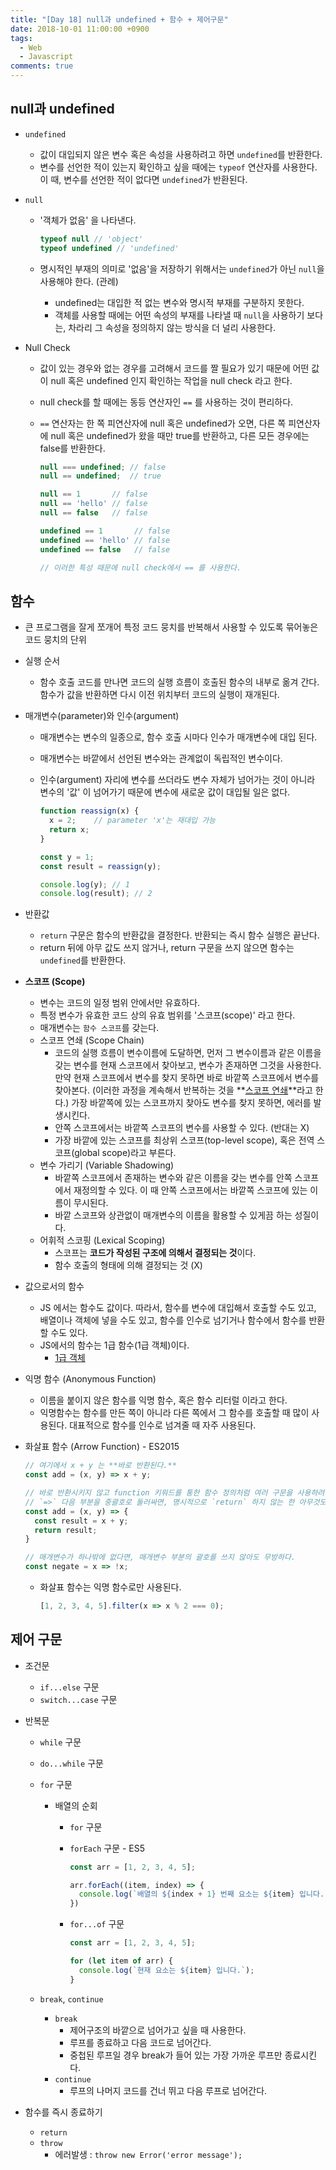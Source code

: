```yaml
---
title: "[Day 18] null과 undefined + 함수 + 제어구문"
date: 2018-10-01 11:00:00 +0900
tags:
  - Web
  - Javascript
comments: true
---
```


## null과 undefined

- `undefined`

  - 값이 대입되지 않은 변수 혹은 속성을 사용하려고 하면 `undefined`를 반환한다.
  - 변수를 선언한 적이 있는지 확인하고 싶을 때에는 `typeof` 연산자를 사용한다. 이 때, 변수를 선언한 적이 없다면 `undefined`가 반환된다.

- `null`

  - '객체가 없음' 을 나타낸다.

    ```js
    typeof null	// 'object'
    typeof undefined // 'undefined'
    ```

  - 명시적인 부재의 의미로 '없음'을 저장하기 위해서는 `undefined`가 아닌 `null`을 사용해야 한다. (관례)

    - undefined는 대입한 적 없는 변수와 명시적 부재를 구분하지 못한다.
    - 객체를 사용할 때에는 어떤 속성의 부재를 나타낼 때 `null`을 사용하기 보다는, 차라리 그 속성을 정의하지 않는 방식을 더 널리 사용한다.

- Null Check

  - 값이 있는 경우와 없는 경우를 고려해서 코드를 짤 필요가 있기 때문에 어떤 값이 null 혹은 undefined 인지 확인하는 작업을 null check 라고 한다.

  - null check를 할 때에는 동등 연산자인 `==` 를 사용하는 것이 편리하다.

  - `==` 연산자는 한 쪽 피연산자에 null 혹은 undefined가 오면, 다른 쪽 피연산자에 null 혹은 undefined가 왔을 때만 true를 반환하고, 다른 모든 경우에는 false를 반환한다. 

    ```js
    null === undefined; // false
    null == undefined;  // true
    
    null == 1       // false
    null == 'hello' // false
    null == false   // false
    
    undefined == 1       // false
    undefined == 'hello' // false
    undefined == false   // false
    
    // 이러한 특성 때문에 null check에서 == 를 사용한다.
    ```

## 함수

- 큰 프로그램을 잘게 쪼개어 특정 코드 뭉치를 반복해서 사용할 수 있도록 묶어놓은 코드 뭉치의 단위

- 실행 순서

  - 함수 호출 코드를 만나면 코드의 실행 흐름이 호출된 함수의 내부로 옮겨 간다. 함수가 값을 반환하면 다시 이전 위치부터 코드의 실행이 재개된다.

- 매개변수(parameter)와 인수(argument)

  - 매개변수는 변수의 일종으로, 함수 호출 시마다 인수가 매개변수에 대입 된다.

  - 매개변수는 바깥에서 선언된 변수와는 관계없이 독립적인 변수이다.

  - 인수(argument) 자리에 변수를 쓰더라도 변수 자체가 넘어가는 것이 아니라 변수의 '값' 이 넘어가기 때문에 변수에 새로운 값이 대입될 일은 없다.

    ```js
    function reassign(x) {
      x = 2;	// parameter 'x'는 재대입 가능
      return x;
    }
    
    const y = 1;
    const result = reassign(y);
    
    console.log(y); // 1
    console.log(result); // 2
    ```

- 반환값

  - `return` 구문은 함수의 반환값을 결정한다. 반환되는 즉시 함수 실행은 끝난다.
  - return 뒤에 아무 값도 쓰지 않거나, return 구문을 쓰지 않으면 함수는 `undefined`를 반환한다.

- **스코프 (Scope)**

  - 변수는 코드의 일정 범위 안에서만 유효하다.
  - 특정 변수가 유효한 코드 상의 유효 범위를 '스코프(scope)' 라고 한다.
  - 매개변수는 `함수 스코프`를 갖는다.
  - 스코프 연쇄 (Scope Chain)
    - 코드의 실행 흐름이 변수이름에 도달하면, 먼저 그 변수이름과 같은 이름을 갖는 변수를 현재 스코프에서 찾아보고, 변수가 존재하면 그것을 사용한다. 만약 현재 스코프에서 변수를 찾지 못하면 바로 바깥쪽 스코프에서 변수를 찾아본다. (이러한 과정을 계속해서 반복하는 것을 **<u>스코프 연쇄</u>**라고 한다.) 가장 바깥쪽에 있는 스코프까지 찾아도 변수를 찾지 못하면, 에러를 발생시킨다.
    - 안쪽 스코프에서는 바깥쪽 스코프의 변수를 사용할 수 있다. (반대는 X)
    - 가장 바깥에 있는 스코프를 최상위 스코프(top-level scope), 혹은 전역 스코프(global scope)라고 부른다.
  - 변수 가리기 (Variable Shadowing)
    - 바깥쪽 스코프에서 존재하는 변수와 같은 이름을 갖는 변수를 안쪽 스코프에서 재정의할 수 있다. 이 때 안쪽 스코프에서는 바깥쪽 스코프에 있는 이름이 무시된다.
    - 바깥 스코프와 상관없이 매개변수의 이름을 활용할 수 있게끔 하는 성질이다.
  - 어휘적 스코핑 (Lexical Scoping)
    - 스코프는 **코드가 작성된 구조에 의해서 결정되는 것**이다.
    - 함수 호출의 형태에 의해 결정되는 것 (X)

- 값으로서의 함수

  - JS 에서는 함수도 값이다. 따라서, 함수를 변수에 대입해서 호출할 수도 있고, 배열이나 객체에 넣을 수도 있고, 함수를 인수로 넘기거나 함수에서 함수를 반환할 수도 있다.
  - JS에서의 함수는 1급 함수(1급 객체)이다.
    - [1급 객체](https://ko.wikipedia.org/wiki/%EC%9D%BC%EA%B8%89_%EA%B0%9D%EC%B2%B4)

- 익명 함수 (Anonymous Function)

  - 이름을 붙이지 않은 함수를 익명 함수, 혹은 함수 리터럴 이라고 한다.
  - 익명함수는 함수를 만든 쪽이 아니라 다른 쪽에서 그 함수를 호출할 때 많이 사용된다. 대표적으로 함수를 인수로 넘겨줄 때 자주 사용된다.

- 화살표 함수 (Arrow Function) - ES2015

  ```js
  // 여기에서 x + y 는 **바로 반환된다.**
  const add = (x, y) => x + y;
  ```

  ```js
  // 바로 반환시키지 않고 function 키워드를 통한 함수 정의처럼 여러 구문을 사용하려면 curly braces({...}) 로 둘러싸주어야 한다.
  // `=>` 다음 부분을 중괄호로 둘러싸면, 명시적으로 `return` 하지 않는 한 아무것도 반환되지 않는다.
  const add = (x, y) => {
    const result = x + y;
    return result;
  }
  ```

  ```js
  // 매개변수가 하나밖에 없다면, 매개변수 부분의 괄호를 쓰지 않아도 무방하다.
  const negate = x => !x;
  ```

  - 화살표 함수는 익명 함수로만 사용된다.

    ```js
    [1, 2, 3, 4, 5].filter(x => x % 2 === 0);
    ```

## 제어 구문

- 조건문

  - `if...else` 구문
  - `switch...case` 구문

- 반복문

  - `while` 구문

  - `do...while` 구문

  - `for` 구문

    - 배열의 순회

      - `for` 구문

      - `forEach` 구문 - ES5

        ```js
        const arr = [1, 2, 3, 4, 5];
        
        arr.forEach((item, index) => {
          console.log(`배열의 ${index + 1} 번째 요소는 ${item} 입니다.`);
        })
        ```

      - `for...of` 구문

        ```js
        const arr = [1, 2, 3, 4, 5];
        
        for (let item of arr) {
          console.log(`현재 요소는 ${item} 입니다.`);
        }
        ```

  - `break`, `continue`

    - `break`
      - 제어구조의 바깥으로 넘어가고 싶을 때 사용한다.
      - 루프를 종료하고 다음 코드로 넘어간다.
      - 중첩된 루프일 경우 break가 들어 있는 가장 가까운 루프만 종료시킨다.
    - `continue`
      - 루프의 나머지 코드를 건너 뛰고 다음 루프로 넘어간다.

- 함수를 즉시 종료하기

  - `return`
  - `throw`
    - 에러발생 : `throw new Error('error message');`